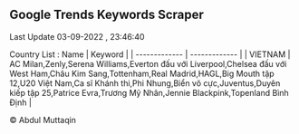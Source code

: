 

## Google Trends Keywords Scraper 
 
Last Update 03-09-2022 , 23:46:40

Country List :
 Name  | Keyword |
| ------------- | ------------- |
| VIETNAM | AC Milan,Zenly,Serena Williams,Everton đấu với Liverpool,Chelsea đấu với West Ham,Châu Kim Sang,Tottenham,Real Madrid,HAGL,Big Mouth tập 12,U20 Việt Nam,Ca sĩ Khánh thi,Phi Nhung,Biển vô cực,Juventus,Duyên kiếp tập 25,Patrice Evra,Trương Mỹ Nhân,Jennie Blackpink,Topenland Bình Định |



© Abdul Muttaqin 
